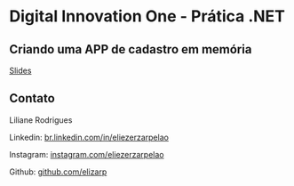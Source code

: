 # Digital Innovation One - Prática .NET

## Criando uma APP de cadastro em memória

[Slides](dio-dotnet-poo-lab-2.pdf)

## Contato

Liliane Rodrigues

Linkedin:  [br.linkedin.com/in/eliezerzarpelao](https://www.linkedin.com/in/lilianerodriguess)

Instagram:  [instagram.com/eliezerzarpelao](https://instagram.com/eualika)

Github:  [github.com/elizarp](https://github.com/LilianeRodriguesPamplona)
